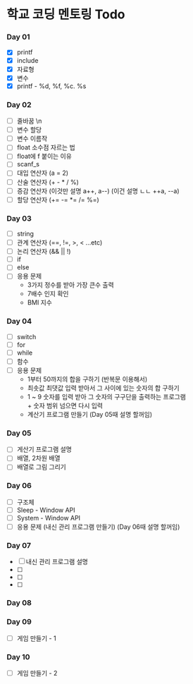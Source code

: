 # 학교 코딩 멘토링 Todo

### Day 01
- [x] printf
- [x] include
- [x] 자료형
- [x] 변수
- [x] printf - %d, %f, %c. %s

### Day 02
- [ ] 줄바꿈 \n
- [ ] 변수 할당
- [ ] 변수 이름작
- [ ] float 소수점 자르는 법
- [ ] float에 f 붙이는 이유
- [ ] scanf_s
- [ ] 대입 연산자 (a = 2)
- [ ] 산술 연산자 (+ - * / %)
- [ ] 증감 연산자 (이것만 설명 a++, a--) (이건 설명 ㄴㄴ ++a, --a)
- [ ] 할당 연산자 (+= -= *= /= %=)

### Day 03
- [ ] string
- [ ] 관계 연산자 (==, !=, >, < ...etc)
- [ ] 논리 연산자 (&& || !)
- [ ] if
- [ ] else
- [ ] 응용 문제
  - 3가지 정수를 받아 가장 큰수 출력
  - 7배수 인지 확인
  - BMI 지수

### Day 04
- [ ] switch
- [ ] for
- [ ] while
- [ ] 함수
- [ ] 응용 문제
    - 1부터 50까지의 합을 구하기 (반복문 이용해서)
    - 최솟값 최댓값 입력 받아서 그 사이에 있는 숫자의 합 구하기
    - 1 ~ 9 숫자를 입력 받아 그 숫자의 구구단을 출력하는 프로그램<br /> + 숫자 범위 넘으면 다시 입력
    - 계산기 프로그램 만들기 (Day 05때 설명 할꺼임)

### Day 05
- [ ] 게산기 프로그램 설명
- [ ] 배열, 2차원 배열
- [ ] 배열로 그림 그리기

### Day 06
- [ ] 구조체
- [ ] Sleep - Window API
- [ ] System - Window API
- [ ] 응용 문제 (내신 관리 프로그램 만들기) (Day 06때 설명 할꺼임)

### Day 07
- [ ] 내신 관리 프로그램 설명
- [ ]
- [ ]
- [ ]

### Day 08

### Day 09
- [ ] 게임 만들기 - 1

### Day 10
- [ ] 게임 만들기 - 2
